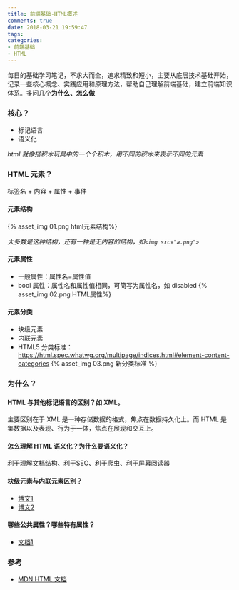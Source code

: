 ```yaml
---
title: 前端基础-HTML概述
comments: true
date: 2018-03-21 19:59:47
tags:
categories:
- 前端基础
- HTML
---
```


每日的基础学习笔记，不求大而全，追求精致和短小，主要从底层技术基础开始，记录一些核心概念、实践应用和原理方法，帮助自己理解前端基础，建立前端知识体系。多问几个**为什么、怎么做**
<!-- more -->

### 核心？
- 标记语言
- 语义化

*html 就像搭积木玩具中的一个个积木，用不同的积木来表示不同的元素*

### HTML 元素？

标签名 + 内容 + 属性 + 事件

#### 元素结构
{% asset_img 01.png html元素结构%}

*大多数是这种结构，还有一种是无内容的结构，如`<img src="a.png">`*

#### 元素属性
- 一般属性：属性名=属性值
- bool 属性：属性名和属性值相同，可简写为属性名，如 disabled
{% asset_img 02.png HTML属性%}

#### 元素分类
- 块级元素
- 内联元素
- HTML5 分类标准：https://html.spec.whatwg.org/multipage/indices.html#element-content-categories
{% asset_img 03.png 新分类标准 %}


### 为什么？

#### HTML 与其他标记语言的区别？如 XML。
主要区别在于 XML 是一种存储数据的格式，焦点在数据持久化上。而 HTML 是集数据以及表现、行为于一体，焦点在展现和交互上。

#### 怎么理解 HTML 语义化？为什么要语义化？
利于理解文档结构、利于SEO、利于爬虫、利于屏幕阅读器

#### 块级元素与内联元素区别？
- [博文1](http://www.cnblogs.com/ruxpinsp1/archive/2008/07/03/quicky-block-vs-inline.html)
- [博文2](http://www.cnblogs.com/iceflorence/p/6626187.html)

#### 哪些公共属性？哪些特有属性？
- [文档1](https://html.spec.whatwg.org/multipage/indices.html#elements-3)


### 参考
- [MDN HTML 文档](https://developer.mozilla.org/zh-CN/docs/learn/HTML)
